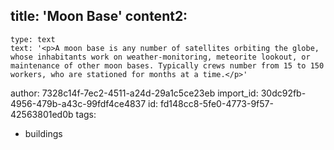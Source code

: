 title: 'Moon Base'
content2:
  -
    type: text
    text: '<p>A moon base is any number of satellites orbiting the globe, whose inhabitants work on weather-monitoring, meteorite lookout, or maintenance of other moon bases. Typically crews number from 15 to 150 workers, who are stationed for months at a time.</p>'
author: 7328c14f-7ec2-4511-a24d-29a1c5ce23eb
import_id: 30dc92fb-4956-479b-a43c-99fdf4ce4837
id: fd148cc8-5fe0-4773-9f57-42563801ed0b
tags:
  - buildings
